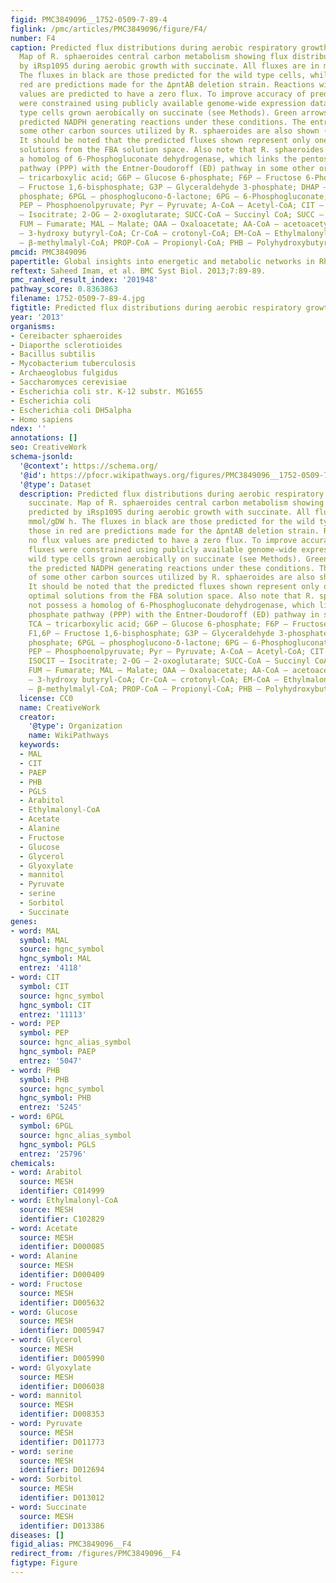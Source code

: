 ```yaml
---
figid: PMC3849096__1752-0509-7-89-4
figlink: /pmc/articles/PMC3849096/figure/F4/
number: F4
caption: Predicted flux distributions during aerobic respiratory growth with succinate.
  Map of R. sphaeroides central carbon metabolism showing flux distributions predicted
  by iRsp1095 during aerobic growth with succinate. All fluxes are in mmol/gDW h.
  The fluxes in black are those predicted for the wild type cells, while those in
  red are predictions made for the ΔpntAB deletion strain. Reactions with no flux
  values are predicted to have a zero flux. To improve accuracy of predictions, fluxes
  were constrained using publicly available genome-wide expression data from wild
  type cells grown aerobically on succinate (see Methods). Green arrows indicate the
  predicted NADPH generating reactions under these conditions. The entry point of
  some other carbon sources utilized by R. sphaeroides are also shown (blue boxes).
  It should be noted that the predicted fluxes shown represent only one of many optimal
  solutions from the FBA solution space. Also note that R. sphaeroides does not possess
  a homolog of 6-Phosphogluconate dehydrogenase, which links the pentose phosphate
  pathway (PPP) with the Entner-Doudoroff (ED) pathway in some other organisms. TCA
  – tricarboxylic acid; G6P – Glucose 6-phosphate; F6P – Fructose 6-Phosphate; F1,6P
  – Fructose 1,6-bisphosphate; G3P – Glyceraldehyde 3-phosphate; DHAP – Dihydroxyacetone
  phosphate; 6PGL – phosphoglucono-δ-lactone; 6PG – 6-Phosphogluconate; KDPG – 2-Keto-3-deoxy-6-phosphogluconate;
  PEP – Phosphoenolpyruvate; Pyr – Pyruvate; A-CoA – Acetyl-CoA; CIT – Citrate; ISOCIT
  – Isocitrate; 2-OG – 2-oxoglutarate; SUCC-CoA – Succinyl CoA; SUCC – Succinate;
  FUM – Fumarate; MAL – Malate; OAA – Oxaloacetate; AA-CoA – acetoacetyl-CoA; 3HB-CoA
  – 3-hydroxy butyryl-CoA; Cr-CoA – crotonyl-CoA; EM-CoA – Ethylmalonyl-CoA; MM-CoA
  – β-methylmalyl-CoA; PROP-CoA – Propionyl-CoA; PHB – Polyhydroxybutyrate.
pmcid: PMC3849096
papertitle: Global insights into energetic and metabolic networks in Rhodobacter sphaeroides.
reftext: Saheed Imam, et al. BMC Syst Biol. 2013;7:89-89.
pmc_ranked_result_index: '201948'
pathway_score: 0.8363863
filename: 1752-0509-7-89-4.jpg
figtitle: Predicted flux distributions during aerobic respiratory growth with succinate
year: '2013'
organisms:
- Cereibacter sphaeroides
- Diaporthe sclerotioides
- Bacillus subtilis
- Mycobacterium tuberculosis
- Archaeoglobus fulgidus
- Saccharomyces cerevisiae
- Escherichia coli str. K-12 substr. MG1655
- Escherichia coli
- Escherichia coli DH5alpha
- Homo sapiens
ndex: ''
annotations: []
seo: CreativeWork
schema-jsonld:
  '@context': https://schema.org/
  '@id': https://pfocr.wikipathways.org/figures/PMC3849096__1752-0509-7-89-4.html
  '@type': Dataset
  description: Predicted flux distributions during aerobic respiratory growth with
    succinate. Map of R. sphaeroides central carbon metabolism showing flux distributions
    predicted by iRsp1095 during aerobic growth with succinate. All fluxes are in
    mmol/gDW h. The fluxes in black are those predicted for the wild type cells, while
    those in red are predictions made for the ΔpntAB deletion strain. Reactions with
    no flux values are predicted to have a zero flux. To improve accuracy of predictions,
    fluxes were constrained using publicly available genome-wide expression data from
    wild type cells grown aerobically on succinate (see Methods). Green arrows indicate
    the predicted NADPH generating reactions under these conditions. The entry point
    of some other carbon sources utilized by R. sphaeroides are also shown (blue boxes).
    It should be noted that the predicted fluxes shown represent only one of many
    optimal solutions from the FBA solution space. Also note that R. sphaeroides does
    not possess a homolog of 6-Phosphogluconate dehydrogenase, which links the pentose
    phosphate pathway (PPP) with the Entner-Doudoroff (ED) pathway in some other organisms.
    TCA – tricarboxylic acid; G6P – Glucose 6-phosphate; F6P – Fructose 6-Phosphate;
    F1,6P – Fructose 1,6-bisphosphate; G3P – Glyceraldehyde 3-phosphate; DHAP – Dihydroxyacetone
    phosphate; 6PGL – phosphoglucono-δ-lactone; 6PG – 6-Phosphogluconate; KDPG – 2-Keto-3-deoxy-6-phosphogluconate;
    PEP – Phosphoenolpyruvate; Pyr – Pyruvate; A-CoA – Acetyl-CoA; CIT – Citrate;
    ISOCIT – Isocitrate; 2-OG – 2-oxoglutarate; SUCC-CoA – Succinyl CoA; SUCC – Succinate;
    FUM – Fumarate; MAL – Malate; OAA – Oxaloacetate; AA-CoA – acetoacetyl-CoA; 3HB-CoA
    – 3-hydroxy butyryl-CoA; Cr-CoA – crotonyl-CoA; EM-CoA – Ethylmalonyl-CoA; MM-CoA
    – β-methylmalyl-CoA; PROP-CoA – Propionyl-CoA; PHB – Polyhydroxybutyrate.
  license: CC0
  name: CreativeWork
  creator:
    '@type': Organization
    name: WikiPathways
  keywords:
  - MAL
  - CIT
  - PAEP
  - PHB
  - PGLS
  - Arabitol
  - Ethylmalonyl-CoA
  - Acetate
  - Alanine
  - Fructose
  - Glucose
  - Glycerol
  - Glyoxylate
  - mannitol
  - Pyruvate
  - serine
  - Sorbitol
  - Succinate
genes:
- word: MAL
  symbol: MAL
  source: hgnc_symbol
  hgnc_symbol: MAL
  entrez: '4118'
- word: CIT
  symbol: CIT
  source: hgnc_symbol
  hgnc_symbol: CIT
  entrez: '11113'
- word: PEP
  symbol: PEP
  source: hgnc_alias_symbol
  hgnc_symbol: PAEP
  entrez: '5047'
- word: PHB
  symbol: PHB
  source: hgnc_symbol
  hgnc_symbol: PHB
  entrez: '5245'
- word: 6PGL
  symbol: 6PGL
  source: hgnc_alias_symbol
  hgnc_symbol: PGLS
  entrez: '25796'
chemicals:
- word: Arabitol
  source: MESH
  identifier: C014999
- word: Ethylmalonyl-CoA
  source: MESH
  identifier: C102829
- word: Acetate
  source: MESH
  identifier: D000085
- word: Alanine
  source: MESH
  identifier: D000409
- word: Fructose
  source: MESH
  identifier: D005632
- word: Glucose
  source: MESH
  identifier: D005947
- word: Glycerol
  source: MESH
  identifier: D005990
- word: Glyoxylate
  source: MESH
  identifier: D006038
- word: mannitol
  source: MESH
  identifier: D008353
- word: Pyruvate
  source: MESH
  identifier: D011773
- word: serine
  source: MESH
  identifier: D012694
- word: Sorbitol
  source: MESH
  identifier: D013012
- word: Succinate
  source: MESH
  identifier: D013386
diseases: []
figid_alias: PMC3849096__F4
redirect_from: /figures/PMC3849096__F4
figtype: Figure
---
```

